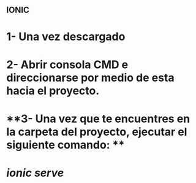 ## **IONIC**

# **1- Una vez descargado**
# **2- Abrir consola CMD e direccionarse por medio de esta hacia el proyecto.**
# **3- Una vez que te encuentres en la carpeta del proyecto, ejecutar el siguiente comando: **
#  *ionic serve*
   

